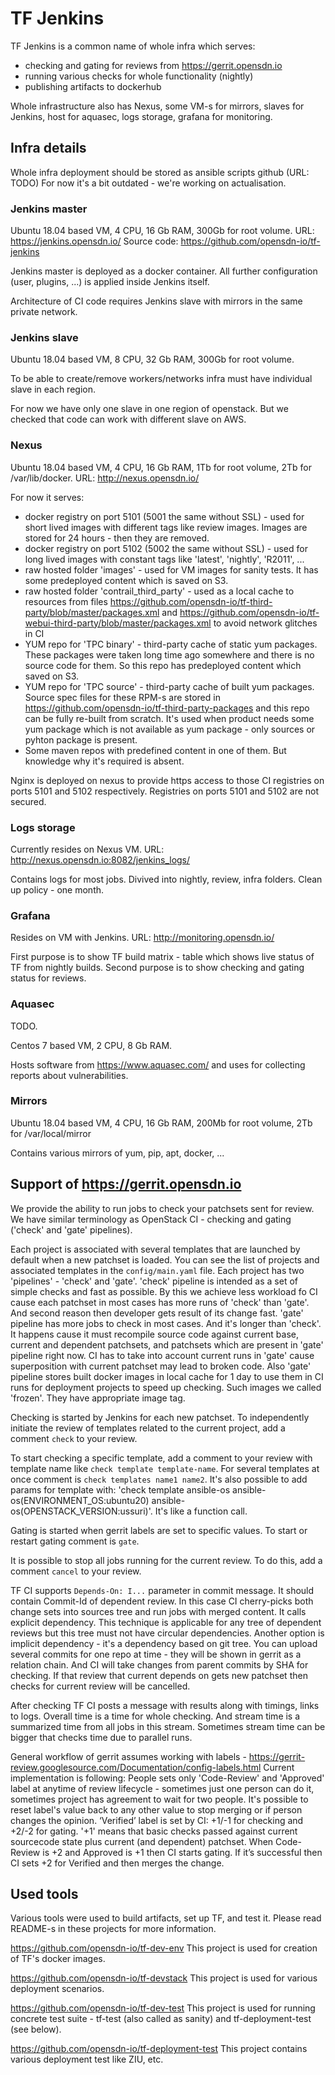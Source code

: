 # TF Jenkins

TF Jenkins is a common name of whole infra which serves:

- checking and gating for reviews from <https://gerrit.opensdn.io>
- running various checks for whole functionality (nightly)
- publishing artifacts to dockerhub

Whole infrastructure also has Nexus, some VM-s for mirrors, slaves for Jenkins, host for aquasec, logs storage, grafana for monitoring.

## Infra details

Whole infra deployment should be stored as ansible scripts github (URL: TODO)
For now it's a bit outdated - we're working on actualisation.

### Jenkins master

Ubuntu 18.04 based VM, 4 CPU, 16 Gb RAM, 300Gb for root volume.
URL: <https://jenkins.opensdn.io/>
Source code: <https://github.com/opensdn-io/tf-jenkins>

Jenkins master is deployed as a docker container. All further configuration (user, plugins, ...) is applied inside Jenkins itself.

Architecture of CI code requires Jenkins slave with mirrors in the same private network.

### Jenkins slave

Ubuntu 18.04 based VM, 8 CPU, 32 Gb RAM, 300Gb for root volume.

To be able to create/remove workers/networks infra must have individual slave in each region.

For now we have only one slave in one region of openstack. But we checked that code can work with different slave on AWS.

### Nexus

Ubuntu 18.04 based VM, 4 CPU, 16 Gb RAM, 1Tb for root volume, 2Tb for /var/lib/docker.
URL: <http://nexus.opensdn.io/>

For now it serves:

- docker registry on port 5101 (5001 the same without SSL) - used for short lived images with different tags like review images. Images are stored for 24 hours - then they are removed.
- docker registry on port 5102 (5002 the same without SSL) - used for long lived images with constant tags like 'latest', 'nightly', 'R2011', ...
- raw hosted folder 'images' - used for VM images for sanity tests. It has some predeployed content which is saved on S3.
- raw hosted folder 'contrail_third_party' - used as a local cache to resources from files <https://github.com/opensdn-io/tf-third-party/blob/master/packages.xml> and <https://github.com/opensdn-io/tf-webui-third-party/blob/master/packages.xml> to avoid network glitches in CI
- YUM repo for 'TPC binary' - third-party cache of static yum packages. These packages were taken long time ago somewhere and there is no source code for them. So this repo has predeployed content which saved on S3.
- YUM repo for 'TPC source' - third-party cache of built yum packages. Source spec files for these RPM-s are stored in <https://github.com/opensdn-io/tf-third-party-packages> and this repo can be fully re-built from scratch. It's used when product needs some yum package which is not available as yum package - only sources or pyhton package is present.
- Some maven repos with predefined content in one of them. But knowledge why it's required is absent.

Nginx is deployed on nexus to provide https access to those CI registries on ports 5101 and 5102 respectively. Registries on ports 5101 and 5102 are not secured.

### Logs storage

Currently resides on Nexus VM.
URL: <http://nexus.opensdn.io:8082/jenkins_logs/>

Contains logs for most jobs. Divived into nightly, review, infra folders.
Clean up policy - one month.

### Grafana

Resides on VM with Jenkins.
URL: <http://monitoring.opensdn.io/>

First purpose is to show TF build matrix - table which shows live status of TF from nightly builds.
Second purpose is to show checking and gating status for reviews.

### Aquasec

TODO.

Centos 7 based VM, 2 CPU, 8 Gb RAM.

Hosts software from <https://www.aquasec.com/> and uses for collecting reports about vulnerabilities.

### Mirrors

Ubuntu 18.04 based VM, 4 CPU, 16 Gb RAM, 200Mb for root volume, 2Tb for /var/local/mirror

Contains various mirrors of yum, pip, apt, docker, ...

## Support of https://gerrit.opensdn.io

We provide the ability to run jobs to check your patchsets sent for review.
We have similar terminology as OpenStack CI - checking and gating ('check' and 'gate' pipelines).

Each project is associated with several templates that are launched by default when a new patchset is loaded. You can see the list of projects and associated templates in the `config/main.yaml` file. Each project has two 'pipelines' - 'check' and  'gate'.
'check' pipeline is intended as a set of simple checks and fast as possible. By this we achieve less workload fo CI cause each patchset in most cases has more runs of 'check' than 'gate'. And second reason then developer gets result of its change fast.
'gate' pipeline has more jobs to check in most cases. And it's longer than 'check'. It happens cause it must recompile source code against current base, current and dependent patchsets, and patchsets which are present in 'gate' pipeline right now. CI has to take into account current runs in 'gate' cause superposition with current patchset may lead to broken code. Also 'gate' pipeline stores built docker images in local cache for 1 day to use them in CI runs for deployment projects to speed up checking. Such images we called 'frozen'. They have appropriate image tag.

Checking is started by Jenkins for each new patchset. To independently initiate the review of templates related to the current project, add a comment `check` to your review.

To start checking a specific template, add a comment to your review with template name like `check template template-name`. For several templates at once comment is `check templates name1 name2`.
It's also possible to add params for template with: 'check template ansible-os ansible-os(ENVIRONMENT_OS:ubuntu20) ansible-os(OPENSTACK_VERSION:ussuri)'. It's like a function call.

Gating is started when gerrit labels are set to specific values. To start or restart gating comment is `gate`.

It is possible to stop all jobs running for the current review. To do this, add a comment `cancel` to your review.

TF CI supports `Depends-On: I...` parameter in commit message. It should contain Commit-Id of dependent review. In this case CI cherry-picks both change sets into sources tree and run jobs with merged content. It calls explicit dependency. This technique is applicable for any tree of dependent reviews but this tree must not have circular dependencies.
Another option is implicit dependency - it's a dependency based on git tree. You can upload several commits for one repo at time - they will be shown in gerrit as a relation chain. And CI will take changes from parent commits by SHA for checking.
If that review that current depends on gets new patchset then checks for current review will be cancelled.

After checking TF CI posts a message with results along with timings, links to logs. Overall time is a time for whole checking. And stream time is a summarized time from all jobs in this stream. Sometimes stream time can be bigger that checks time due to parallel runs.

General workflow of gerrit assumes working with labels - <https://gerrit-review.googlesource.com/Documentation/config-labels.html>
Current implementation is following: People sets only 'Code-Review' and 'Approved' label at anytime of review lifecycle - sometimes just one person can do it, sometimes project has agreement to wait for two people. It's possible to reset label's value back to any other value to stop merging or if person changes the opinion.
‘Verified’ label is set by CI: +1/-1 for checking and +2/-2 for gating. '+1' means that basic checks passed against current sourcecode state plus current (and dependent) patchset. When Code-Review is +2 and Approved is +1 then CI starts gating. If it’s successful then CI sets +2 for Verified and then merges the change.

## Used tools

Various tools were used to build artifacts, set up TF, and test it. Please read README-s in these projects for more information.

<https://github.com/opensdn-io/tf-dev-env>
This project is used for creation of TF's docker images.

<https://github.com/opensdn-io/tf-devstack>
This project is used for various deployment scenarios.

<https://github.com/opensdn-io/tf-dev-test>
This project is used for running concrete test suite - tf-test (also called as sanity) and tf-deployment-test (see below).

<https://github.com/opensdn-io/tf-deployment-test>
This project contains various deployment test like ZIU, etc.

